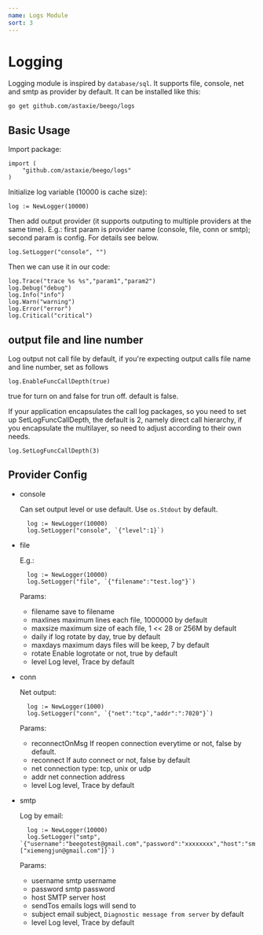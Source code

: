 ```yaml
---
name: Logs Module
sort: 3
---
```


# Logging

Logging module is inspired by `database/sql`. It supports file, console, net and smtp as provider by default. It can be installed like this:

	go get github.com/astaxie/beego/logs

## Basic Usage

Import package:

	import (
		"github.com/astaxie/beego/logs"
	)	

Initialize log variable (10000 is cache size):

	log := NewLogger(10000)

Then add output provider (it supports outputing to multiple providers at the same time). E.g.: first param is provider name (console, file, conn or smtp); second param is config. For details see below.

	log.SetLogger("console", "")

Then we can use it in our code:

	log.Trace("trace %s %s","param1","param2")
	log.Debug("debug")
	log.Info("info")
	log.Warn("warning")
	log.Error("error")
	log.Critical("critical")
	
## output file and line number

Log output not call file by default, if you're expecting output calls file name and line number, set as follows

	log.EnableFuncCallDepth(true)
	
true for turn on and false for trun off. default is false.	

If your application encapsulates the call log packages, so you need to set up SetLogFuncCallDepth, the default is 2, namely direct call hierarchy, if you encapsulate the multilayer, so need to adjust according to their own needs.

	log.SetLogFuncCallDepth(3)	

## Provider Config

- console
   
  Can set output level or use default. Use `os.Stdout` by default.
	
		log := NewLogger(10000)
		log.SetLogger("console", `{"level":1}`)						
- file 

  E.g.:
	
		log := NewLogger(10000)
		log.SetLogger("file", `{"filename":"test.log"}`)
		
  Params:
	- filename save to filename
	- maxlines maximum lines each file, 1000000 by default
	- maxsize maximum size of each file, 1 << 28 or 256M by default
	- daily if log rotate by day, true by default
	- maxdays maximum days files will be keep, 7 by default
	- rotate Enable logrotate or not, true by default
	- level Log level, Trace by default
	
- conn

  Net output:
	
		log := NewLogger(1000)
		log.SetLogger("conn", `{"net":"tcp","addr":":7020"}`)
		
  Params:

	- reconnectOnMsg If reopen connection everytime or not, false by default.
	- reconnect If auto connect or not, false by default
	- net connection type: tcp, unix or udp
	- addr net connection address
	- level Log level, Trace by default
	
- smtp

  Log by email:
	
		log := NewLogger(10000)
		log.SetLogger("smtp", `{"username":"beegotest@gmail.com","password":"xxxxxxxx","host":"smtp.gmail.com:587","sendTos":["xiemengjun@gmail.com"]}`)	
		
  Params:
	- username smtp username
	- password smtp password
	- host SMTP server host
	- sendTos emails logs will send to
	- subject email subject, `Diagnostic message from server` by default
	- level Log level, Trace by default
